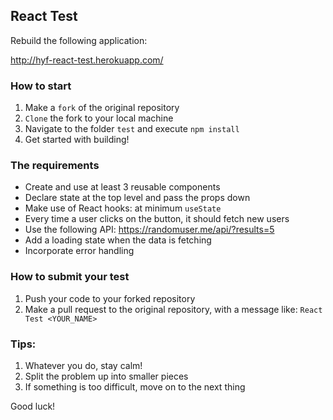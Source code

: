 ## React Test

Rebuild the following application:

http://hyf-react-test.herokuapp.com/

### How to start

1. Make a `fork` of the original repository
2. `Clone` the fork to your local machine
3. Navigate to the folder `test` and execute `npm install`
4. Get started with building!

### The requirements

- Create and use at least 3 reusable components
- Declare state at the top level and pass the props down
- Make use of React hooks: at minimum `useState`
- Every time a user clicks on the button, it should fetch new users
- Use the following API: https://randomuser.me/api/?results=5
- Add a loading state when the data is fetching
- Incorporate error handling

### How to submit your test

1. Push your code to your forked repository
2. Make a pull request to the original repository, with a message like: `React Test <YOUR_NAME>`

### Tips:

1. Whatever you do, stay calm!
2. Split the problem up into smaller pieces
3. If something is too difficult, move on to the next thing

Good luck!
